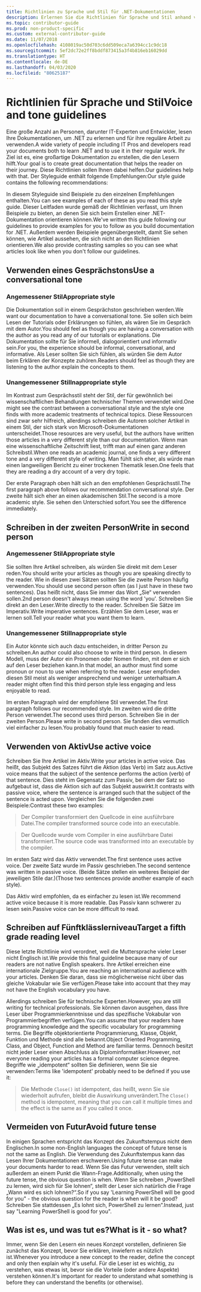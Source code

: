 ```yaml
---
title: Richtlinien zu Sprache und Stil für .NET-Dokumentationen
description: Erlernen Sie die Richtlinien für Sprache und Stil anhand von Beispielen im Vergleich zu Beispielen, die sich nicht an die Richtlinien halten.
ms.topic: contributor-guide
ms.prod: non-product-specific
ms.custom: external-contributor-guide
ms.date: 11/07/2018
ms.openlocfilehash: 4108019ac50d703c6dd509eca7a6394cc1c9dc18
ms.sourcegitcommit: 5ef2dc72e2ff8bddf873415a3f4b816eb16029dd
ms.translationtype: HT
ms.contentlocale: de-DE
ms.lasthandoff: 04/03/2020
ms.locfileid: "80625187"
---
```

# <a name="voice-and-tone-guidelines"></a><span data-ttu-id="22dd5-103">Richtlinien für Sprache und Stil</span><span class="sxs-lookup"><span data-stu-id="22dd5-103">Voice and tone guidelines</span></span>

<span data-ttu-id="22dd5-104">Eine große Anzahl an Personen, darunter IT-Experten und Entwickler, lesen Ihre Dokumentationen, um .NET zu erlernen und für ihre reguläre Arbeit zu verwenden.</span><span class="sxs-lookup"><span data-stu-id="22dd5-104">A wide variety of people including IT Pros and developers read your documents both to learn .NET and to use it in their regular work.</span></span> <span data-ttu-id="22dd5-105">Ihr Ziel ist es, eine großartige Dokumentation zu erstellen, die den Lesern hilft.</span><span class="sxs-lookup"><span data-stu-id="22dd5-105">Your goal is to create great documentation that helps the reader on their journey.</span></span> <span data-ttu-id="22dd5-106">Diese Richtlinien sollen Ihnen dabei helfen.</span><span class="sxs-lookup"><span data-stu-id="22dd5-106">Our guidelines help with that.</span></span> <span data-ttu-id="22dd5-107">Der Styleguide enthält folgende Empfehlungen:</span><span class="sxs-lookup"><span data-stu-id="22dd5-107">Our style guide contains the following recommendations:</span></span>

<span data-ttu-id="22dd5-108">In diesem Styleguide sind Beispiele zu den einzelnen Empfehlungen enthalten.</span><span class="sxs-lookup"><span data-stu-id="22dd5-108">You can see examples of each of these as you read this style guide.</span></span> <span data-ttu-id="22dd5-109">Dieser Leitfaden wurde gemäß der Richtlinien verfasst, um Ihnen Beispiele zu bieten, an denen Sie sich beim Erstellen einer .NET-Dokumentation orientieren können.</span><span class="sxs-lookup"><span data-stu-id="22dd5-109">We've written this guide following our guidelines to provide examples for you to follow as you build documentation for .NET.</span></span> <span data-ttu-id="22dd5-110">Außerdem werden Beispiele gegenübergestellt, damit Sie sehen können, wie Artikel aussehen, die sich nicht an den Richtlinien orientieren.</span><span class="sxs-lookup"><span data-stu-id="22dd5-110">We also provide contrasting samples so you can see what articles look like when you don't follow our guidelines.</span></span>

## <a name="use-a-conversational-tone"></a><span data-ttu-id="22dd5-111">Verwenden eines Gesprächstons</span><span class="sxs-lookup"><span data-stu-id="22dd5-111">Use a conversational tone</span></span>

### <a name="appropriate-style"></a><span data-ttu-id="22dd5-112">Angemessener Stil</span><span class="sxs-lookup"><span data-stu-id="22dd5-112">Appropriate style</span></span>

<span data-ttu-id="22dd5-113">Die Dokumentation soll in einem Gesprächston geschrieben werden.</span><span class="sxs-lookup"><span data-stu-id="22dd5-113">We want our documentation to have a conversational tone.</span></span> <span data-ttu-id="22dd5-114">Sie sollen sich beim Lesen der Tutorials oder Erklärungen so fühlen, als wären Sie im Gespräch mit dem Autor.</span><span class="sxs-lookup"><span data-stu-id="22dd5-114">You should feel as though you are having a conversation with the author as you read any of our tutorials or explanations.</span></span> <span data-ttu-id="22dd5-115">Die Dokumentation sollte für Sie informell, dialogorientiert und informativ sein.</span><span class="sxs-lookup"><span data-stu-id="22dd5-115">For you, the experience should be informal, conversational, and informative.</span></span> <span data-ttu-id="22dd5-116">Als Leser sollten Sie sich fühlen, als würden Sie dem Autor beim Erklären der Konzepte zuhören.</span><span class="sxs-lookup"><span data-stu-id="22dd5-116">Readers should feel as though they are listening to the author explain the concepts to them.</span></span>

### <a name="inappropriate-style"></a><span data-ttu-id="22dd5-117">Unangemessener Stil</span><span class="sxs-lookup"><span data-stu-id="22dd5-117">Inappropriate style</span></span>

<span data-ttu-id="22dd5-118">Im Kontrast zum Gesprächsstil steht der Stil, der für gewöhnlich bei wissenschaftlichen Behandlungen technischer Themen verwendet wird.</span><span class="sxs-lookup"><span data-stu-id="22dd5-118">One might see the contrast between a conversational style and the style one finds with more academic treatments of technical topics.</span></span> <span data-ttu-id="22dd5-119">Diese Ressourcen sind zwar sehr hilfreich, allerdings schreiben die Autoren solcher Artikel in einem Stil, der sich stark von Microsoft-Dokumentationen unterscheidet.</span><span class="sxs-lookup"><span data-stu-id="22dd5-119">Those resources are very useful, but the authors have written those articles in a very different style than our documentation.</span></span> <span data-ttu-id="22dd5-120">Wenn man eine wissenschaftliche Zeitschrift liest, trifft man auf einen ganz anderen Schreibstil.</span><span class="sxs-lookup"><span data-stu-id="22dd5-120">When one reads an academic journal, one finds a very different tone and a very different style of writing.</span></span> <span data-ttu-id="22dd5-121">Man fühlt sich eher, als würde man einen langweiligen Bericht zu einer trockenen Thematik lesen.</span><span class="sxs-lookup"><span data-stu-id="22dd5-121">One feels that they are reading a dry account of a very dry topic.</span></span>  

<span data-ttu-id="22dd5-122">Der erste Paragraph oben hält sich an den empfohlenen Gesprächsstil.</span><span class="sxs-lookup"><span data-stu-id="22dd5-122">The first paragraph above follows our recommendation conversational style.</span></span> <span data-ttu-id="22dd5-123">Der zweite hält sich eher an einen akademischen Stil.</span><span class="sxs-lookup"><span data-stu-id="22dd5-123">The second is a more academic style.</span></span> <span data-ttu-id="22dd5-124">Sie sehen den Unterschied sofort.</span><span class="sxs-lookup"><span data-stu-id="22dd5-124">You see the difference immediately.</span></span> 

## <a name="write-in-second-person"></a><span data-ttu-id="22dd5-125">Schreiben in der zweiten Person</span><span class="sxs-lookup"><span data-stu-id="22dd5-125">Write in second person</span></span>

### <a name="appropriate-style"></a><span data-ttu-id="22dd5-126">Angemessener Stil</span><span class="sxs-lookup"><span data-stu-id="22dd5-126">Appropriate style</span></span>

<span data-ttu-id="22dd5-127">Sie sollten Ihre Artikel schreiben, als würden Sie direkt mit dem Leser reden.</span><span class="sxs-lookup"><span data-stu-id="22dd5-127">You should write your articles as though you are speaking directly to the reader.</span></span> <span data-ttu-id="22dd5-128">Wie in diesen zwei Sätzen sollten Sie die zweite Person häufig verwenden.</span><span class="sxs-lookup"><span data-stu-id="22dd5-128">You should use second person often (as I just have in these two sentences).</span></span> <span data-ttu-id="22dd5-129">Das heißt nicht, dass Sie immer das Wort „Sie“ verwenden sollen.</span><span class="sxs-lookup"><span data-stu-id="22dd5-129">2nd person doesn't always mean using the word 'you'.</span></span> <span data-ttu-id="22dd5-130">Schreiben Sie direkt an den Leser.</span><span class="sxs-lookup"><span data-stu-id="22dd5-130">Write directly to the reader.</span></span> <span data-ttu-id="22dd5-131">Schreiben Sie Sätze im Imperativ.</span><span class="sxs-lookup"><span data-stu-id="22dd5-131">Write imperative sentences.</span></span> <span data-ttu-id="22dd5-132">Erzählen Sie dem Leser, was er lernen soll.</span><span class="sxs-lookup"><span data-stu-id="22dd5-132">Tell your reader what you want them to learn.</span></span>

### <a name="inappropriate-style"></a><span data-ttu-id="22dd5-133">Unangemessener Stil</span><span class="sxs-lookup"><span data-stu-id="22dd5-133">Inappropriate style</span></span>

<span data-ttu-id="22dd5-134">Ein Autor könnte sich auch dazu entscheiden, in dritter Person zu schreiben.</span><span class="sxs-lookup"><span data-stu-id="22dd5-134">An author could also choose to write in third person.</span></span> <span data-ttu-id="22dd5-135">In diesem Modell, muss der Autor ein Pronomen oder Nomen finden, mit dem er sich auf den Leser beziehen kann.</span><span class="sxs-lookup"><span data-stu-id="22dd5-135">In that model, an author must find some pronoun or noun to use when referring to the reader.</span></span> <span data-ttu-id="22dd5-136">Leser empfinden diesen Stil meist als weniger ansprechend und weniger unterhaltsam.</span><span class="sxs-lookup"><span data-stu-id="22dd5-136">A reader might often find this third person style less engaging and less enjoyable to read.</span></span>

<span data-ttu-id="22dd5-137">Im ersten Paragraph wird der empfohlene Stil verwendet.</span><span class="sxs-lookup"><span data-stu-id="22dd5-137">The first paragraph follows our recommended style.</span></span> <span data-ttu-id="22dd5-138">Im zweiten wird die dritte Person verwendet.</span><span class="sxs-lookup"><span data-stu-id="22dd5-138">The second uses third person.</span></span> <span data-ttu-id="22dd5-139">Schreiben Sie in der zweiten Person.</span><span class="sxs-lookup"><span data-stu-id="22dd5-139">Please write in second person.</span></span> <span data-ttu-id="22dd5-140">Sie fanden dies vermutlich viel einfacher zu lesen.</span><span class="sxs-lookup"><span data-stu-id="22dd5-140">You probably found that much easier to read.</span></span>

## <a name="use-active-voice"></a><span data-ttu-id="22dd5-141">Verwenden von Aktiv</span><span class="sxs-lookup"><span data-stu-id="22dd5-141">Use active voice</span></span>

<span data-ttu-id="22dd5-142">Schreiben Sie Ihre Artikel im Aktiv.</span><span class="sxs-lookup"><span data-stu-id="22dd5-142">Write your articles in active voice.</span></span> <span data-ttu-id="22dd5-143">Das heißt, das Subjekt des Satzes führt die Aktion (das Verb) im Satz aus.</span><span class="sxs-lookup"><span data-stu-id="22dd5-143">Active voice means that the subject of the sentence performs the action (verb) of that sentence.</span></span> <span data-ttu-id="22dd5-144">Dies steht im Gegensatz zum Passiv, bei dem der Satz so aufgebaut ist, dass die Aktion sich auf das Subjekt auswirkt.</span><span class="sxs-lookup"><span data-stu-id="22dd5-144">It contrasts with passive voice, where the sentence is arranged such that the subject of the sentence is acted upon.</span></span> <span data-ttu-id="22dd5-145">Vergleichen Sie die folgenden zwei Beispiele:</span><span class="sxs-lookup"><span data-stu-id="22dd5-145">Contrast these two examples:</span></span>

><span data-ttu-id="22dd5-146">Der Compiler transformiert den Quellcode in eine ausführbare Datei.</span><span class="sxs-lookup"><span data-stu-id="22dd5-146">The compiler transformed source code into an executable.</span></span>

><span data-ttu-id="22dd5-147">Der Quellcode wurde vom Compiler in eine ausführbare Datei transformiert.</span><span class="sxs-lookup"><span data-stu-id="22dd5-147">The source code was transformed into an executable by the compiler.</span></span>

<span data-ttu-id="22dd5-148">Im ersten Satz wird das Aktiv verwendet.</span><span class="sxs-lookup"><span data-stu-id="22dd5-148">The first sentence uses active voice.</span></span> <span data-ttu-id="22dd5-149">Der zweite Satz wurde im Passiv geschrieben.</span><span class="sxs-lookup"><span data-stu-id="22dd5-149">The second sentence was written in passive voice.</span></span> <span data-ttu-id="22dd5-150">(Beide Sätze stellen ein weiteres Beispiel der jeweiligen Stile dar.)</span><span class="sxs-lookup"><span data-stu-id="22dd5-150">(Those two sentences provide another example of each style).</span></span>

<span data-ttu-id="22dd5-151">Das Aktiv wird empfohlen, da es einfacher zu lesen ist.</span><span class="sxs-lookup"><span data-stu-id="22dd5-151">We recommend active voice because it is more readable.</span></span> <span data-ttu-id="22dd5-152">Das Passiv kann schwerer zu lesen sein.</span><span class="sxs-lookup"><span data-stu-id="22dd5-152">Passive voice can be more difficult to read.</span></span>

## <a name="target-a-fifth-grade-reading-level"></a><span data-ttu-id="22dd5-153">Schreiben auf Fünftklässlerniveau</span><span class="sxs-lookup"><span data-stu-id="22dd5-153">Target a fifth grade reading level</span></span>

<span data-ttu-id="22dd5-154">Diese letzte Richtlinie wird verordnet, weil die Muttersprache vieler Leser nicht Englisch ist.</span><span class="sxs-lookup"><span data-stu-id="22dd5-154">We provide this final guideline because many of our readers are not native English speakers.</span></span> <span data-ttu-id="22dd5-155">Ihre Artikel erreichen eine internationale Zielgruppe.</span><span class="sxs-lookup"><span data-stu-id="22dd5-155">You are reaching an international audience with your articles.</span></span> <span data-ttu-id="22dd5-156">Denken Sie daran, dass sie möglicherweise nicht über das gleiche Vokabular wie Sie verfügen.</span><span class="sxs-lookup"><span data-stu-id="22dd5-156">Please take into account that they may not have the English vocabulary you have.</span></span>

<span data-ttu-id="22dd5-157">Allerdings schreiben Sie für technische Experten.</span><span class="sxs-lookup"><span data-stu-id="22dd5-157">However, you are still writing for technical professionals.</span></span> <span data-ttu-id="22dd5-158">Sie können davon ausgehen, dass Ihre Leser über Programmierkenntnisse und das spezifische Vokabular von Programmierbegriffen verfügen.</span><span class="sxs-lookup"><span data-stu-id="22dd5-158">You can assume that your readers have programming knowledge and the specific vocabulary for programming terms.</span></span> <span data-ttu-id="22dd5-159">Die Begriffe objektorientierte Programmierung, Klasse, Objekt, Funktion und Methode sind alle bekannt.</span><span class="sxs-lookup"><span data-stu-id="22dd5-159">Object Oriented Programming, Class, and Object, Function and Method are familiar terms.</span></span> <span data-ttu-id="22dd5-160">Dennoch besitzt nicht jeder Leser einen Abschluss als Diplominformatiker.</span><span class="sxs-lookup"><span data-stu-id="22dd5-160">However, not everyone reading your articles has a formal computer science degree.</span></span> <span data-ttu-id="22dd5-161">Begriffe wie „idempotent“ sollten Sie definieren, wenn Sie sie verwenden:</span><span class="sxs-lookup"><span data-stu-id="22dd5-161">Terms like 'idempotent' probably need to be defined if you use it:</span></span>

><span data-ttu-id="22dd5-162">Die Methode `Close()` ist idempotent, das heißt, wenn Sie sie wiederholt aufrufen, bleibt die Auswirkung unverändert.</span><span class="sxs-lookup"><span data-stu-id="22dd5-162">The `Close()` method is idempotent, meaning that you can call it multiple times and the effect is the same as if you called it once.</span></span>

## <a name="avoid-future-tense"></a><span data-ttu-id="22dd5-163">Vermeiden von Futur</span><span class="sxs-lookup"><span data-stu-id="22dd5-163">Avoid future tense</span></span>

<span data-ttu-id="22dd5-164">In einigen Sprachen entspricht das Konzept des Zukunftstempus nicht dem Englischen.</span><span class="sxs-lookup"><span data-stu-id="22dd5-164">In some non-English languages the concept of future tense is not the same as English.</span></span> <span data-ttu-id="22dd5-165">Die Verwendung des Zukunftstempus kann das Lesen Ihrer Dokumentationen erschweren.</span><span class="sxs-lookup"><span data-stu-id="22dd5-165">Using future tense can make your documents harder to read.</span></span> <span data-ttu-id="22dd5-166">Wenn Sie das Futur verwenden, stellt sich außerdem an einem Punkt die Wann-Frage.</span><span class="sxs-lookup"><span data-stu-id="22dd5-166">Additionally, when using the future tense, the obvious question is when.</span></span> <span data-ttu-id="22dd5-167">Wenn Sie schreiben „PowerShell zu lernen, wird sich für Sie lohnen“, stellt der Leser sich natürlich die Frage „Wann wird es sich lohnen?“.</span><span class="sxs-lookup"><span data-stu-id="22dd5-167">So if you say 'Learning PowerShell will be good for you" - the obvious question for the reader is when will it be good?</span></span> <span data-ttu-id="22dd5-168">Schreiben Sie stattdessen „Es lohnt sich, PowerShell zu lernen“.</span><span class="sxs-lookup"><span data-stu-id="22dd5-168">Instead, just say "Learning PowerShell is good for you".</span></span>

## <a name="what-is-it---so-what"></a><span data-ttu-id="22dd5-169">Was ist es, und was tut es?</span><span class="sxs-lookup"><span data-stu-id="22dd5-169">What is it - so what?</span></span>

<span data-ttu-id="22dd5-170">Immer, wenn Sie den Lesern ein neues Konzept vorstellen, definieren Sie zunächst das Konzept, bevor Sie erklären, inwiefern es nützlich ist.</span><span class="sxs-lookup"><span data-stu-id="22dd5-170">Whenever you introduce a new concept to the reader, define the concept and only then explain why it's useful.</span></span> <span data-ttu-id="22dd5-171">Für die Leser ist es wichtig, zu verstehen, was etwas ist, bevor sie die Vorteile (oder andere Aspekte) verstehen können.</span><span class="sxs-lookup"><span data-stu-id="22dd5-171">It's important for reader to understand what something is before they can understand the benefits (or otherwise).</span></span>
